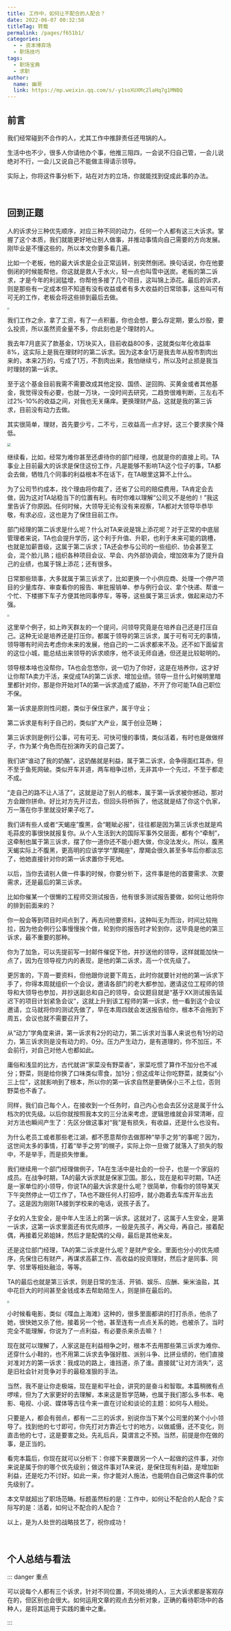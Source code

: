 ```yaml
---
title: 工作中，如何让不配合的人配合？
date: 2022-06-07 00:32:58
titleTag: 转载
permalink: /pages/f651b1/
categories:
  - - 资本博弈场
  - 职场技巧
tags: 
  - 职场宝典
  - 求职
author: 
  name: 幽哥
  link: https://mp.weixin.qq.com/s/-y1soXUXMc2laHq7g1MNBQ
---
```

## 前言
我们经常碰到不合作的人，尤其工作中推辞责任还甩锅的人。

生活中也不少，很多人你请他办个事，他推三阻四，一会说不归自己管，一会儿说绝对不行，一会儿又说自己不能做主得请示领导。

实际上，你将这件事分析下，站在对方的立场，你就能找到促成此事的办法。

<!-- more -->

<br>

## 回到正题
人的诉求分三种优先顺序，对应三种不同的动力，任何一个人都有这三大诉求。掌握了这个本质，我们就能更好地让别人做事，并推动事情向自己需要的方向发展。刚毕业是不懂这些的，所以本文你要多看几遍。

 

比如一个老板，他的最大诉求是企业正常运转，别突然倒闭。换句话说，你在他要倒闭的时候能帮他，你这就是救人于水火，轻一点也叫雪中送炭。老板的第二诉求，才是今年的利润猛增，你帮他多接了几个项目，这叫锦上添花。最后的诉求，则是那些有一定成本但不知道有没有收益或者有多大收益的日常琐事，这些叫可有可无的工作，老板会将这些排到最后去做。

<img src="https://fastly.jsdelivr.net/gh/TommyZeng777/picgo/img/202206070044425.png" style="zoom: 33%;" />


我们工作之余，拿了工资，有了一点积蓄，你也会想，要么存定期，要么炒股，要么投资，所以虽然资金量不多，你此刻也是个理财的人。



我去年7月底买了款基金，1万块买入，目前收益800多，这就类似年化收益率8%，这实际上是我在理财时的第二诉求。因为这本金1万是我去年从股市割肉出来的，本来2万的，亏成了1万，不割肉出来，我怕继续亏，所以及时止损是我当时理财的第一诉求。



至于这个基金目前我需不需要改成其他定投、国债、逆回购、买黄金或者其他基金，我觉得没有必要，也就一万块，一没时间去研究，二趋势很难判断，三左右不过2%-10%的收益之间，对我也无关痛痒。更换理财产品，这就是我的第三诉求，目前没有动力去做。



其实很简单，理财，首先要少亏，二不亏，三收益高一点才好。这三个要求挨个降低。

<img src="https://fastly.jsdelivr.net/gh/TommyZeng777/picgo/img/202206070044554.png" style="zoom: 50%;" />



继续看，比如，经常为难你甚至还虐待你的部门经理，也就是你的直接上司。TA事业上目前最大的诉求是保住这份工作，凡是能够不影响TA这个位子的事，TA都会去做，牺牲几个同事的利益根本不在话下，在TA眼里这算不上什么。

为了公司节约成本，找个理由将你裁了，还省了公司的赔偿费用，TA肯定会去做，因为这对TA站稳当下的位置有利。有时你难以理解“公司又不是他的！”我这里告诉了你原因。任何时候，大领导无论有没有来视察，TA都对大领导毕恭毕敬，有求必应，这也是为了保住目前工作。

 

部门经理的第二诉求是什么呢？什么对TA来说是锦上添花呢？对于正常的中底层管理者来说，TA也会提升学历，这个利于升值、升职，也利于未来可能的跳槽，也就是加薪晋级，这属于第二诉求；TA还会参与公司的一些组织、协会甚至工会，混个脸儿熟；组织各种项目会议、早会、内外部协调会，增加效率为了提升自己的业绩，也属于锦上添花；还有很多。

 

日常那些琐事，大多就属于第三诉求了，比如更换一个小供应商、处理一个停产项目的少量库存、审查看你的报告、审批报销单、参与例行会议、拿个快递、帮谁一个忙、下楼挪下车子方便其他同事停车，等等，这些属于第三诉求，做起来动力不强。

<img src="https://fastly.jsdelivr.net/gh/TommyZeng777/picgo/img/202206070045176.png" style="zoom:33%;" />



这里举个例子，如上昨天群友的一个提问，问领导究竟是在培养自己还是打压自己。这种无论是培养还是打压你，都属于领导的第三诉求，属于可有可无的事情，领导哪有时间去考虑你未来的发展，他自己的一二诉求都来不及。还不如下面留言的这位小城，能总结出来领导的诉求顺序，他不谈无师自通，但还是比较聪明的。



领导根本啥也没帮你，TA也会忽悠你，说一切为了你好，这是在培养你，这才好让你帮TA卖力干活，来促成TA的第二诉求、增加业绩。领导一旦什么时候明里暗里都针对你，那是你开始对TA的第一诉求造成了威胁，不开了你可能TA自己职位不保。



第一诉求是原则性问题，类似于保住家产，属于守业；

第二诉求是有利于自己的，类似扩大产业，属于创业范畴；

第三诉求则是例行公事，可有可无、可快可慢的事情，类似活着，有时也是做做样子，作为某个角色而在扮演昨天的自己罢了。



我们讲“谁动了我的奶酪”，这奶酪就是利益，属于第二诉求，会争得面红耳赤，但不至于鱼死网破。类似开车并道，两车相争过桥，无非其中一个先过，不至于都走不成。



“走自己的路不让人活了”，这就是动了别人的根本，属于第一诉求被你撼动，那对方会跟你拼命。好比对方先开过去，但回头将桥拆了，他这就是结了你这个仇家，万一落在你手里就没好果子吃了。

我们讲有些人或者“天蝎座”腹黑，会“睚眦必报”，往往都是因为第三诉求也就是鸡毛蒜皮的事很快就报复你。从个人生活到大的国际军事外交层面，都有个“牵制”，这牵制也属于第三诉求，摆了你一道你还不能小题大做，你没法发火。所以，腹黑天蝎实际上不腹黑，更高明的应该学学“摩羯座”，摩羯会很久甚至多年后你都淡忘了，他她直接针对你的第一诉求置你于死地。



以后，当你去请别人做一件事的时候，你要分析下，这件事是他的首要需求、次要需求，还是最后的第三诉求。



比如你催某一个很懒的工程师交测试报告，他有很多测试报告要做，如何让他将你的排到前面来的？

你一般会等到项目时间点到了，再去问他要资料，这种叫无为而治，时间比较拖拉，因为他会例行公事慢慢挨个做，轮到你的报告时才轮到你，这毕竟是他的第三诉求，最不重要的那种。

你为了加急，可以先提前写一封邮件催促下他，并抄送他的领导，这样就能加快一点了，因为在领导视力内的表现，是他的第二诉求，高一个优先级了。

更厉害的，下周一要资料，但他跟你说要下周五，此时你就要针对他的第一诉求下手了，你得本周就组织一个会议，邀请各部门的老大都参加，邀请这位工程师的领导和大领导也参加，并抄送副总和自己的领导，会议题目就是“基于XX测试报告延迟下的项目计划紧急会议”，这就上升到该工程师的第一诉求，他一看到这个会议邀请，立马就将你的测试先做了，早在本周四就会发送报告给你，根本不会拖到下周五，会议也就不需要召开了。



从“动力”学角度来讲，第一诉求有2分的动力，第二诉求对当事人来说也有1分的动力，第三诉求则是没有动力的，0分。压力产生动力，是有道理的，你不加压，不会前行，对自己对他人也都如此。



庸俗和浅显的比方，古代就讲“家菜没有野菜香”，家菜吃惯了算作不加分也不减分；野菜，则是给你换了口味类似零食，加1分；但这成年让你吃野菜，就类似“小三上位”，这就影响到了根本，所以你的第一诉求自然是要确保小三不上位，否则野菜也不香了。

 

同样，我们自己每个人，在接收到一个任务时，自己内心也会去区分这是属于什么档次的优先级。以后你就按照我本文的三分法来考虑，逻辑思维就会非常清晰，应对方法也瞬间产生了：先区分做这事对“我”是有损失，有收益，还是什么也没有。



为什么老员工或者那些老江湖，都不愿意帮你去做那种“举手之劳”的事呢？因为，这世间太多的事情，打着“举手之劳”的幌子，实际上你一旦做了就落入了损失的彀中，不是举手，而是损失惨重。



我们继续用一个部门经理做例子，TA在生活中是社会的一份子，也是一个家庭的成员。在战争时期，TA的最大诉求就是保家卫国。那么，现在是和平时期，TA还是一家单位的小领导，你说TA的最大诉求是什么呢？很简单，你看你的领导某天下午突然停止一切工作了，TA也不跟任何人打招呼，就小跑着去车库开车出去了。这是因为刚刚TA接到学校来的电话，说孩子丢了。



子女的人生安全，是中年人生活上的第一诉求。这就对了，这属于人生安全，是第一诉求，这第一诉求里面还有优先顺序，一般是先孩子，再父母，再自己，接着配偶，再接着兄弟姐妹，然后才是配偶的父母，最后是其他亲友。



还是这位部门经理，TA的第二诉求是什么呢？是财产安全。里面也分小的优先顺序，先保住已有财产，再谋求高薪工作、高收益的投资理财，然后才是同事、同学、邻里等相处融洽，等等。

 

TA的最后也就是第三诉求，则是日常的生活、开销、娱乐、应酬、柴米油盐，其中花巨大的时间甚至金钱成本去帮助陌生人，则是排在最后的。

<img src="https://fastly.jsdelivr.net/gh/TommyZeng777/picgo/img/202206070045554.png" style="zoom:33%;" />



小时候看电影，类似《喋血上海滩》这种的，很多里面都讲的打打杀杀，他杀了她，很快她又杀了他，接着另一个他，甚至连有一点点关系的她，也被杀了。当时完全不能理解，你说为了一点利益，有必要杀来杀去嘛？！



现在就可以理解了，人家这是在利益相争之时，根本不去用那些第三诉求为难你、还穿什么小鞋的，也不用第二诉求去争强好胜、派别斗争、比拼业绩的，他们直接对准对方的第一诉求：我成功的路上，谁挡道，杀了谁。直接就“让对方消失”，这是旧社会针对竞争对手的最稳准狠的手法。



当然，我不是让你走极端，现在是和平社会，讲究的是奋斗和智取。本篇稍微有点啰嗦，但为了大家更好的去理解，本来这是哲学范畴，也属于我们那么多书本、电影、电视、小说、媒体等古往今来一直在讨论和谈论的主题：如何与人相处。

 

只要是人，都会有弱点，都有一二三的诉求，别说你当下某个公司里的某个小小领导了。找到他的七寸即可，你先打对方靠近七寸的地方，以做威慑，还不变化，则直击他的七寸，这是要害之处。先礼后兵，莫谓言之不预。当然，前提是你在做的事，是正当的。

 

看完本篇后，你现在就可以分析下：你接下来要跟另一个人一起做的这件事，对你来说是属于你的哪个优先级别；做这件事对TA来说，是保住现有利益，是增加新利益，还是吃力不讨好。如此一来，你才能对人施法，也能明白自己做这件事的优先级别了。



本文早就超出了职场范畴。标题虽然标的是：工作中，如何让不配合的人配合？实际写的是：活着，如何让不配合的人配合？

 

以上，是为人处世的战略技艺了，祝你成功！



<br>

## 个人总结与看法

::: danger 重点

可以说每个人都有三个诉求，针对不同位置，不同处境的人，三大诉求都是客观存在的，但区别也会很大。如何运用文章的观点去分析对象，正确的看待职场中的各种人，是将其运用于实践的重中之重。

:::
